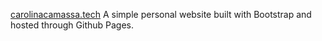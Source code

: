 [carolinacamassa.tech](https://carolinacamassa.tech)
A simple personal website built with Bootstrap and hosted through Github Pages.


